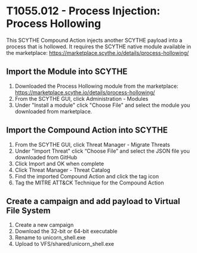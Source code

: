 # T1055.012 - Process Injection: Process Hollowing

This SCYTHE Compound Action injects another SCYTHE payload into a process that is hollowed. It requires the SCYTHE native module available in the marketplace: https://marketplace.scythe.io/details/process-hollowing/

## Import the Module into SCYTHE
1. Downloaded the Process Hollowing module from the marketplace: https://marketplace.scythe.io/details/process-hollowing/
2. From the SCYTHE GUI, click Administration - Modules
3. Under "Install a module" click "Choose File" and select the module you downloaded from marketplace.

## Import the Compound Action into SCYTHE
1. From the SCYTHE GUI, click Threat Manager - Migrate Threats
2. Under "Import Threat" click “Choose File” and select the JSON file you downloaded from GitHub
3. Click Import and OK when complete
4. Click Threat Manager - Threat Catalog
5. Find the imported Compound Action and click the tag icon 
6. Tag the MITRE ATT&CK Technique for the Compound Action

## Create a campaign and add payload to Virtual File System
1. Create a new campaign
2. Download the 32-bit or 64-bit executable
3. Rename to unicorn_shell.exe
3. Upload to VFS/shared/unicorn_shell.exe

## Attack Emulation with SCYTHE
1. Create a new campaign
2. Select the Compound Action for T1055.012
3. Launch the campaign
4. Execute the campaign on a client

## Manual Attack Emulation
- ```loader --load scythe.phollowing```
- ```scythe.phollowing --src=C:\Users\LocalUser\Downloads\ShellUnicorns.exe --target=C:\Windows\System32\calc.exe```
- ```scythe.phollowing --src VFS:/shared/unicorn_shell.exe --target C:\Windows\System32\calc.exe```

## References
- https://attack.mitre.org/techniques/T1055/012/